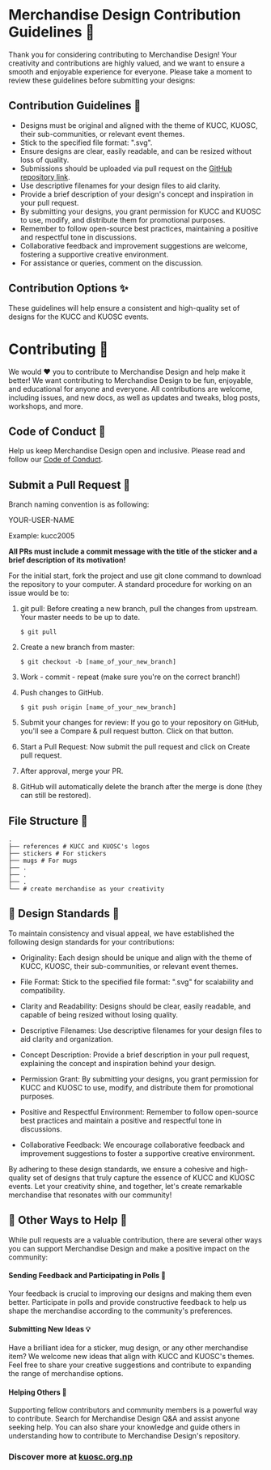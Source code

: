 # Merchandise Design Contribution Guidelines 🎨

Thank you for considering contributing to Merchandise Design! Your creativity and contributions are highly valued, and we want to ensure a smooth and enjoyable experience for everyone. Please take a moment to review these guidelines before submitting your designs:

## Contribution Guidelines 📝

- Designs must be original and aligned with the theme of KUCC, KUOSC, their sub-communities, or relevant event themes.
- Stick to the specified file format: ".svg".
- Ensure designs are clear, easily readable, and can be resized without loss of quality.
- Submissions should be uploaded via pull request on the [GitHub repository link](https://github.com/kuosc2005/merchandise-design.git).
- Use descriptive filenames for your design files to aid clarity.
- Provide a brief description of your design's concept and inspiration in your pull request.
- By submitting your designs, you grant permission for KUCC and KUOSC to use, modify, and distribute them for promotional purposes.
- Remember to follow open-source best practices, maintaining a positive and respectful tone in discussions.
- Collaborative feedback and improvement suggestions are welcome, fostering a supportive creative environment.
- For assistance or queries, comment on the discussion.

## Contribution Options ✨

These guidelines will help ensure a consistent and high-quality set of designs for the KUCC and KUOSC events.

# Contributing 🚀

We would ❤️ you to contribute to Merchandise Design and help make it better! We want contributing to Merchandise Design to be fun, enjoyable, and educational for anyone and everyone. All contributions are welcome, including issues, and new docs, as well as updates and tweaks, blog posts, workshops, and more.
  
## Code of Conduct 👮

Help us keep Merchandise Design open and inclusive. Please read and follow our [Code of Conduct](https://github.com/MercandiseDesign/.github/blob/main/CODE_OF_CONDUCT.md).

## Submit a Pull Request 🚀

Branch naming convention is as following:

YOUR-USER-NAME

Example:
kucc2005

**All PRs must include a commit message with the title of the sticker and a brief description of its motivation!**

For the initial start, fork the project and use git clone command to download the repository to your computer. A standard procedure for working on an issue would be to:

1. git pull: Before creating a new branch, pull the changes from upstream. Your master needs to be up to date.

   ```
   $ git pull
   ```

2. Create a new branch from master:

   ```
   $ git checkout -b [name_of_your_new_branch]
   ```

3. Work - commit - repeat (make sure you're on the correct branch!)

4. Push changes to GitHub.

   ```
   $ git push origin [name_of_your_new_branch]
   ```

5. Submit your changes for review: If you go to your repository on GitHub, you'll see a Compare & pull request button. Click on that button.

6. Start a Pull Request: Now submit the pull request and click on Create pull request.

7. After approval, merge your PR.

8. GitHub will automatically delete the branch after the merge is done (they can still be restored).

##  File Structure 📂

```
.
├── references # KUCC and KUOSC's logos
├── stickers # For stickers
├── mugs # For mugs
├── .
├── .
├── .
└── # create merchandise as your creativity
```

##  🌟 Design Standards 🌟

To maintain consistency and visual appeal, we have established the following design standards for your contributions:

- Originality: Each design should be unique and align with the theme of KUCC, KUOSC, their sub-communities, or relevant event themes.

- File Format: Stick to the specified file format: ".svg" for scalability and compatibility.

- Clarity and Readability: Designs should be clear, easily readable, and capable of being resized without losing quality.

- Descriptive Filenames: Use descriptive filenames for your design files to aid clarity and organization.

- Concept Description: Provide a brief description in your pull request, explaining the concept and inspiration behind your design.

- Permission Grant: By submitting your designs, you grant permission for KUCC and KUOSC to use, modify, and distribute them for promotional purposes.

- Positive and Respectful Environment: Remember to follow open-source best practices and maintain a positive and respectful tone in discussions.

- Collaborative Feedback: We encourage collaborative feedback and improvement suggestions to foster a supportive creative environment.

By adhering to these design standards, we ensure a cohesive and high-quality set of designs that truly capture the essence of KUCC and KUOSC events. Let your creativity shine, and together, let's create remarkable merchandise that resonates with our community!

## 🌟 Other Ways to Help 🌟

While pull requests are a valuable contribution, there are several other ways you can support Merchandise Design and make a positive impact on the community:

#### Sending Feedback and Participating in Polls 📩
Your feedback is crucial to improving our designs and making them even better. Participate in polls and provide constructive feedback to help us shape the merchandise according to the community's preferences.

#### Submitting New Ideas 💡
Have a brilliant idea for a sticker, mug design, or any other merchandise item? We welcome new ideas that align with KUCC and KUOSC's themes. Feel free to share your creative suggestions and contribute to expanding the range of merchandise options.

#### Helping Others 🤝
Supporting fellow contributors and community members is a powerful way to contribute. Search for Merchandise Design Q&A and assist anyone seeking help. You can also share your knowledge and guide others in understanding how to contribute to Merchandise Design's repository.

### Discover more at [kuosc.org.np](kuosc.org.np)
